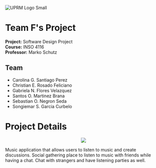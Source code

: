 ![UPRM Logo Small](https://user-images.githubusercontent.com/60373473/75589685-d0ca6f80-5a51-11ea-84c5-1aa89821bf4a.png)

# Team F's Project

**Project:** Software Design Project<br/>
**Course:** INSO 4116 <br/>
**Professor:** Marko Schutz

## Team

-   Carolina G. Santiago Perez
-   Christian E. Rosado Feliciano
-   Gabriela N. Flores Velazquez
-   Santos O. Martinez Brana
-   Sebastian O. Negron Seda
-   Songiemar S. Garcia Curbelo

# Project Details

<p align="center">
<img style="max-height:450px;" src="https://user-images.githubusercontent.com/60373473/131608232-92783949-e633-4ff5-a769-584e3447269c.png"/>
</p>

Music application that allows users to listen to music and create discussions.
Social gathering place to listen to music with friends while having a chat.
Chat with strangers and have listening parties as well.
